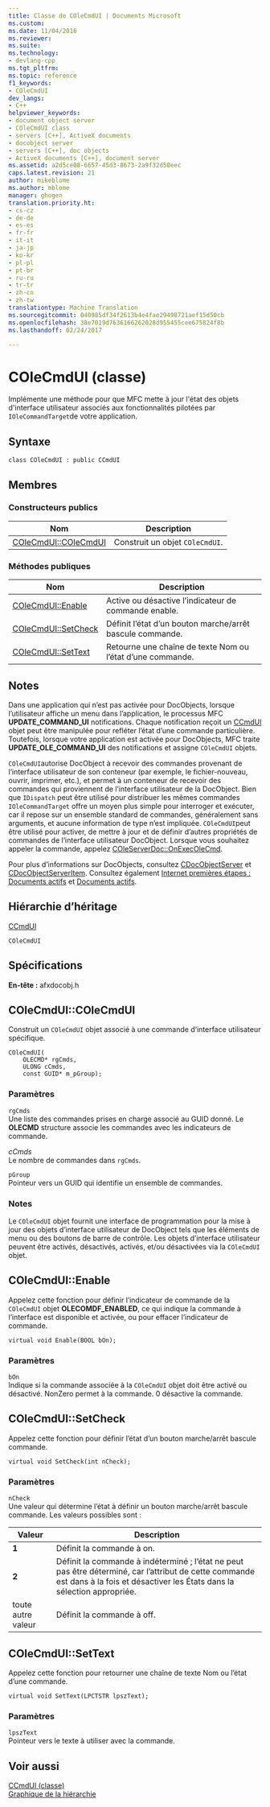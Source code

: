 ```yaml
---
title: Classe de COleCmdUI | Documents Microsoft
ms.custom: 
ms.date: 11/04/2016
ms.reviewer: 
ms.suite: 
ms.technology:
- devlang-cpp
ms.tgt_pltfrm: 
ms.topic: reference
f1_keywords:
- COleCmdUI
dev_langs:
- C++
helpviewer_keywords:
- document object server
- COleCmdUI class
- servers [C++], ActiveX documents
- docobject server
- servers [C++], doc objects
- ActiveX documents [C++], document server
ms.assetid: a2d5ce08-6657-45d3-8673-2a9f32d50eec
caps.latest.revision: 21
author: mikeblome
ms.author: mblome
manager: ghogen
translation.priority.ht:
- cs-cz
- de-de
- es-es
- fr-fr
- it-it
- ja-jp
- ko-kr
- pl-pl
- pt-br
- ru-ru
- tr-tr
- zh-cn
- zh-tw
translationtype: Machine Translation
ms.sourcegitcommit: 040985df34f2613b4e4fae29498721aef15d50cb
ms.openlocfilehash: 38e7019d7636166262028d955455cee675824f8b
ms.lasthandoff: 02/24/2017

---
```

# <a name="colecmdui-class"></a>COleCmdUI (classe)
Implémente une méthode pour que MFC mette à jour l'état des objets d'interface utilisateur associés aux fonctionnalités pilotées par `IOleCommandTarget`de votre application.  
  
## <a name="syntax"></a>Syntaxe  
  
```  
class COleCmdUI : public CCmdUI  
```  
  
## <a name="members"></a>Membres  
  
### <a name="public-constructors"></a>Constructeurs publics  
  
|Nom|Description|  
|----------|-----------------|  
|[COleCmdUI::COleCmdUI](#colecmdui)|Construit un objet `COleCmdUI`.|  
  
### <a name="public-methods"></a>M&#233;thodes publiques  
  
|Nom|Description|  
|----------|-----------------|  
|[COleCmdUI::Enable](#enable)|Active ou désactive l’indicateur de commande enable.|  
|[COleCmdUI::SetCheck](#setcheck)|Définit l’état d’un bouton marche/arrêt bascule commande.|  
|[COleCmdUI::SetText](#settext)|Retourne une chaîne de texte Nom ou l’état d’une commande.|  
  
## <a name="remarks"></a>Notes  
 Dans une application qui n’est pas activée pour DocObjects, lorsque l’utilisateur affiche un menu dans l’application, le processus MFC **UPDATE_COMMAND_UI** notifications. Chaque notification reçoit un [CCmdUI](../../mfc/reference/ccmdui-class.md) objet peut être manipulée pour refléter l’état d’une commande particulière. Toutefois, lorsque votre application est activée pour DocObjects, MFC traite **UPDATE_OLE_COMMAND_UI** des notifications et assigne `COleCmdUI` objets.  
  
 `COleCmdUI`autorise DocObject à recevoir des commandes provenant de l’interface utilisateur de son conteneur (par exemple, le fichier-nouveau, ouvrir, imprimer, etc.), et permet à un conteneur de recevoir des commandes qui proviennent de l’interface utilisateur de la DocObject. Bien que `IDispatch` peut être utilisé pour distribuer les mêmes commandes `IOleCommandTarget` offre un moyen plus simple pour interroger et exécuter, car il repose sur un ensemble standard de commandes, généralement sans arguments, et aucune information de type n’est impliquée. `COleCmdUI`peut être utilisé pour activer, de mettre à jour et de définir d’autres propriétés de commandes de l’interface utilisateur DocObject. Lorsque vous souhaitez appeler la commande, appelez [COleServerDoc::OnExecOleCmd](../../mfc/reference/coleserverdoc-class.md#onexecolecmd).  
  
 Pour plus d’informations sur DocObjects, consultez [CDocObjectServer](../../mfc/reference/cdocobjectserver-class.md) et [CDocObjectServerItem](../../mfc/reference/cdocobjectserveritem-class.md). Consultez également [Internet premières étapes : Documents actifs](../../mfc/active-documents-on-the-internet.md) et [Documents actifs](../../mfc/active-documents-on-the-internet.md).  
  
## <a name="inheritance-hierarchy"></a>Hiérarchie d’héritage  
 [CCmdUI](../../mfc/reference/ccmdui-class.md)  
  
 `COleCmdUI`  
  
## <a name="requirements"></a>Spécifications  
 **En-tête :** afxdocobj.h  
  
##  <a name="a-namecolecmduia--colecmduicolecmdui"></a><a name="colecmdui"></a>COleCmdUI::COleCmdUI  
 Construit un `COleCmdUI` objet associé à une commande d’interface utilisateur spécifique.  
  
```  
COleCmdUI(
    OLECMD* rgCmds,  
    ULONG cCmds,  
    const GUID* m_pGroup);
```  
  
### <a name="parameters"></a>Paramètres  
 `rgCmds`  
 Une liste des commandes prises en charge associé au GUID donné. Le **OLECMD** structure associe les commandes avec les indicateurs de commande.  
  
 *cCmds*  
 Le nombre de commandes dans `rgCmds`.  
  
 `pGroup`  
 Pointeur vers un GUID qui identifie un ensemble de commandes.  
  
### <a name="remarks"></a>Notes  
 Le `COleCmdUI` objet fournit une interface de programmation pour la mise à jour des objets d’interface utilisateur de DocObject tels que les éléments de menu ou des boutons de barre de contrôle. Les objets d’interface utilisateur peuvent être activés, désactivés, activés, et/ou désactivées via la `COleCmdUI` objet.  
  
##  <a name="a-nameenablea--colecmduienable"></a><a name="enable"></a>COleCmdUI::Enable  
 Appelez cette fonction pour définir l’indicateur de commande de la `COleCmdUI` objet **OLECOMDF_ENABLED**, ce qui indique la commande à l’interface est disponible et activée, ou pour effacer l’indicateur de commande.  
  
```  
virtual void Enable(BOOL bOn);
```  
  
### <a name="parameters"></a>Paramètres  
 `bOn`  
 Indique si la commande associée à la `COleCmdUI` objet doit être activé ou désactivé. NonZero permet à la commande. 0 désactive la commande.  
  
##  <a name="a-namesetchecka--colecmduisetcheck"></a><a name="setcheck"></a>COleCmdUI::SetCheck  
 Appelez cette fonction pour définir l’état d’un bouton marche/arrêt bascule commande.  
  
```  
virtual void SetCheck(int nCheck);
```  
  
### <a name="parameters"></a>Paramètres  
 `nCheck`  
 Une valeur qui détermine l’état à définir un bouton marche/arrêt bascule commande. Les valeurs possibles sont :  
  
|Valeur|Description|  
|-----------|-----------------|  
|**1**|Définit la commande à on.|  
|**2**|Définit la commande à indéterminé ; l’état ne peut pas être déterminé, car l’attribut de cette commande est dans à la fois et désactiver les États dans la sélection appropriée.|  
|toute autre valeur|Définit la commande à off.|  
  
##  <a name="a-namesettexta--colecmduisettext"></a><a name="settext"></a>COleCmdUI::SetText  
 Appelez cette fonction pour retourner une chaîne de texte Nom ou l’état d’une commande.  
  
```  
virtual void SetText(LPCTSTR lpszText);
```  
  
### <a name="parameters"></a>Paramètres  
 `lpszText`  
 Pointeur vers le texte à utiliser avec la commande.  
  
## <a name="see-also"></a>Voir aussi  
 [CCmdUI (classe)](../../mfc/reference/ccmdui-class.md)   
 [Graphique de la hiérarchie](../../mfc/hierarchy-chart.md)




